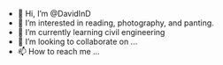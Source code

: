 - 👋 Hi, I’m @DavidInD
- 👀 I’m interested in reading, photography, and panting.
- 🌱 I’m currently learning civil engineering
- 💞️ I’m looking to collaborate on ...
- 📫 How to reach me ...

<!---
DavidInD/DavidInD is a ✨ special ✨ repository because its `README.md` (this file) appears on your GitHub profile.
You can click the Preview link to take a look at your changes.
--->
